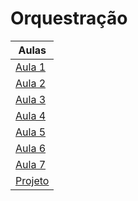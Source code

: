 # Orquestração

| Aulas                          |
| ------------------------------ |
| [Aula 1](./aula_1/README.md)   |
| [Aula 2](./aula_2/README.md)   |
| [Aula 3](./aula_3/README.md)   |
| [Aula 4](./aula_4/)            |
| [Aula 5](./aula_5/README.md)   |
| [Aula 6](./aula_6/README.md)   |
| [Aula 7](./aula_7/README.md)   |
| [Projeto](./projeto/README.md) |